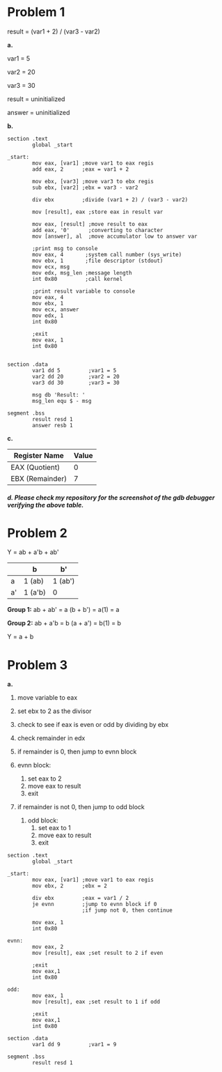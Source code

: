 # Problem 1

result = (var1 + 2) / (var3 - var2)



**a.**

var1 = 5

var2 = 20

var3 = 30

result = uninitialized

answer = uninitialized



**b.**

```
section .text
        global _start

_start:
        mov eax, [var1] ;move var1 to eax regis
        add eax, 2      ;eax = var1 + 2

        mov ebx, [var3] ;move var3 to ebx regis
        sub ebx, [var2] ;ebx = var3 - var2

        div ebx         ;divide (var1 + 2) / (var3 - var2)

        mov [result], eax ;store eax in result var

        mov eax, [result] ;move result to eax
        add eax, '0'      ;converting to character
        mov [answer], al  ;move accumulator low to answer var

        ;print msg to console
        mov	eax, 4       ;system call number (sys_write)
        mov	ebx, 1       ;file descriptor (stdout)
        mov	ecx, msg
        mov	edx, msg_len ;message length
        int	0x80         ;call kernel

        ;print result variable to console
        mov eax, 4
        mov ebx, 1
        mov ecx, answer
        mov edx, 1
        int 0x80

        ;exit
        mov eax, 1
        int 0x80


section .data
        var1 dd 5         ;var1 = 5
        var2 dd 20        ;var2 = 20
        var3 dd 30        ;var3 = 30

        msg db 'Result: '
        msg_len equ $ - msg

segment .bss
        result resd 1
        answer resb 1
```

**c.** 

| Register Name   | Value |
| --------------- | ----- |
| EAX (Quotient)  | 0     |
| EBX (Remainder) | 7     |



##### d. Please check my repository for the screenshot of the gdb debugger verifying the above table.



# Problem 2

Y = ab + a'b + ab'

|      | b       | b'      |
| ---- | ------- | ------- |
| a    | 1 (ab)  | 1 (ab') |
| a'   | 1 (a'b) | 0       |

**Group 1:** ab + ab' = a (b + b') = a(1) = a

**Group 2:** ab + a'b = b (a + a') = b(1) = b

Y = a + b



# Problem 3

**a.**

1. move variable to eax
2. set ebx to 2 as the divisor

2. check to see if eax is even or odd by dividing by ebx 

3. check remainder in edx 
4.  if remainder is 0, then jump to evnn block
   1. evnn block: 
      1. set eax to 2
      2. move eax to result
      3. exit
5. if remainder is not 0, then jump to odd block
   1. odd block:
      1. set eax to 1
      2. move eax to result
      3. exit



```assembly
section .text
        global _start

_start:
        mov eax, [var1] ;move var1 to eax regis
        mov ebx, 2      ;ebx = 2

        div ebx         ;eax = var1 / 2
        je evnn         ;jump to evnn block if 0
                        ;if jump not 0, then continue

        mov eax, 1
        int 0x80

evnn:
        mov eax, 2     
        mov [result], eax ;set result to 2 if even

        ;exit
        mov eax,1
        int 0x80

odd: 
        mov eax, 1     
        mov [result], eax ;set result to 1 if odd

        ;exit
        mov eax,1
        int 0x80

section .data
        var1 dd 9         ;var1 = 9

segment .bss
        result resd 1



```







